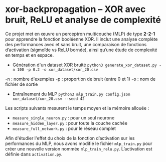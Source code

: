 # xor-backpropagation – XOR avec bruit, ReLU et analyse de complexité

Ce projet met en œuvre un perceptron multicouche (MLP) de type **2-2-1** pour apprendre la fonction booléenne XOR. Il inclut une analyse complète des performances avec et sans bruit, une comparaison de fonctions d’activation (sigmoïde vs ReLU bornée), ainsi qu’une étude de complexité en temps et en espace.

- Génération d'un dataset XOR bruité
`python3 generate_xor_dataset.py -n 100 -p 0.2 -o xor_dataset/xor_20.csv`

-n : nombre d'exemples
-p : proportion de bruit (entre 0 et 1)
-o : nom de fichier de sortie

- Entraînement du MLP
`python3 mlp_train.py config.json xor_dataset/xor_20.csv --seed 42`

Les scripts suivants mesurent le temps moyen et la mémoire allouée :

- `measure_single_neuron.py` : pour un seul neurone
- `measure_hidden_layer.py` : pour toute la couche cachée
- `measure_full_network.py` : pour le réseau complet

Afin d'étudier l'effet du choix de la fonction d’activation sur les performances du MLP, nous avons modifié le fichier `mlp_train.py` pour créer une nouvelle version nommée `mlp_train_relu.py`. L’activation est définie dans `activation.py`.

